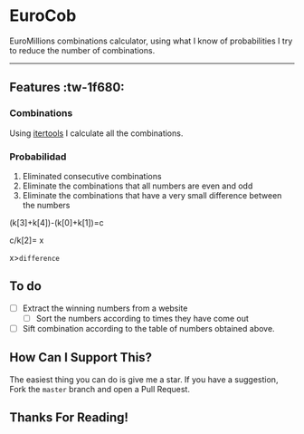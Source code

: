# EuroCob 
EuroMillions combinations calculator, using what I know of probabilities I try to reduce the number of combinations.

------------
## Features :tw-1f680:

### Combinations
Using [itertools](https://docs.python.org/3/library/itertools.html "itertools") I calculate all the combinations.

### Probabilidad
1. Eliminated consecutive combinations
2. Eliminate the combinations that all numbers are even and odd
3. Eliminate the combinations that have a very small difference between the numbers

(k[3]+k[4])-(k[0]+k[1])=c

c/k[2]= x

x>`difference`

## To do
- [ ] Extract the winning numbers from a website
   - [ ] Sort the numbers according to times they have come out
- [ ] Sift combination according to the table of numbers obtained above.

## How Can I Support This?
The easiest thing you can do is give me a star.
If you have a suggestion, Fork the `master` branch and open a Pull Request.
## Thanks For Reading!
